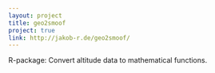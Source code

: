 ```yaml
---
layout: project
title: geo2smoof
project: true
link: http://jakob-r.de/geo2smoof/
---
```

R-package: Convert altitude data to mathematical functions.

